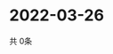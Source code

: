 # 2022-03-26
  共 0条

  <!-- BEGIN -->
  <!-- 最后更新时间Sat Mar 26 2022 14:03:33 GMT+0000 (Coordinated Universal Time) -->
  
  <!-- END -->
  
  